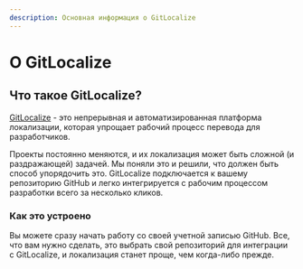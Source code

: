 ```yaml
---
description: Основная информация о GitLocalize
---
```


# О GitLocalize

## Что такое GitLocalize? <a id="what-is-gitlocalize"></a>

[GitLocalize](https://gitlocalize.com/) - это непрерывная и автоматизированная платформа локализации, которая упрощает рабочий процесс перевода для разработчиков.

Проекты постоянно меняются, и их локализация может быть сложной (и раздражающей) задачей. Мы поняли это и решили, что должен быть способ упорядочить это. GitLocalize подключается к вашему репозиторию GitHub и легко интегрируется с рабочим процессом разработки всего за несколько кликов.

### Как это устроено <a id="how-it-works"></a>

Вы можете сразу начать работу со своей учетной записью GitHub. Все, что вам нужно сделать, это выбрать свой репозиторий для интеграции с GitLocalize, и локализация станет проще, чем когда-либо прежде.
